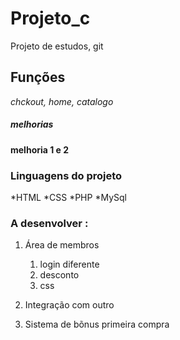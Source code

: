 # **Projeto_c**
Projeto de estudos, git 
## Funções 
*chckout, home, catalogo*
##### melhorias
**melhoria 1 e 2**

### Linguagens do projeto

*HTML
*CSS
*PHP
*MySql

### A desenvolver :

1. Área de membros
    1. login diferente 
    2. desconto 
    3. css

2. Integração com outro
3. Sistema de bõnus primeira compra
